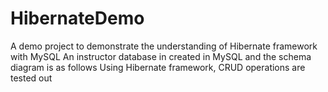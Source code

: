 # HibernateDemo
A demo project to demonstrate the understanding of Hibernate framework with MySQL
An instructor database in created in MySQL and the schema diagram is as follows
Using Hibernate framework, CRUD operations are tested out
